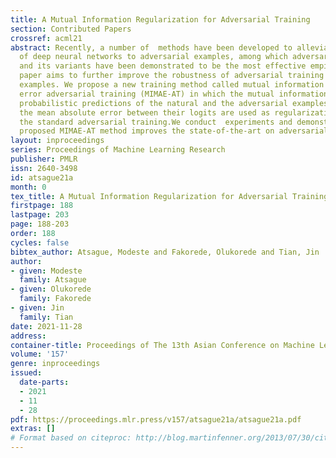 ```yaml
---
title: A Mutual Information Regularization for Adversarial Training
section: Contributed Papers
crossref: acml21
abstract: Recently, a number of  methods have been developed to alleviate the vulnerability
  of deep neural networks to adversarial examples, among which adversarial training
  and its variants have been demonstrated to be the most effective empirically. This
  paper aims to further improve the robustness of adversarial training against adversarial
  examples. We propose a new training method called mutual information and mean absolute
  error adversarial training (MIMAE-AT) in which the mutual information between the
  probabilistic predictions of the natural and the adversarial examples along with
  the mean absolute error between their logits are used as regularization terms to
  the standard adversarial training.We conduct  experiments and demonstrate that the
  proposed MIMAE-AT method improves the state-of-the-art on adversarial robustness.
layout: inproceedings
series: Proceedings of Machine Learning Research
publisher: PMLR
issn: 2640-3498
id: atsague21a
month: 0
tex_title: A Mutual Information Regularization for Adversarial Training
firstpage: 188
lastpage: 203
page: 188-203
order: 188
cycles: false
bibtex_author: Atsague, Modeste and Fakorede, Olukorede and Tian, Jin
author:
- given: Modeste
  family: Atsague
- given: Olukorede
  family: Fakorede
- given: Jin
  family: Tian
date: 2021-11-28
address:
container-title: Proceedings of The 13th Asian Conference on Machine Learning
volume: '157'
genre: inproceedings
issued:
  date-parts:
  - 2021
  - 11
  - 28
pdf: https://proceedings.mlr.press/v157/atsague21a/atsague21a.pdf
extras: []
# Format based on citeproc: http://blog.martinfenner.org/2013/07/30/citeproc-yaml-for-bibliographies/
---
```

